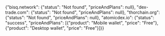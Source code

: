 {"bisq.network": {"status": "Not found", "priceAndPlans": null}, "dex-trade.com": {"status": "Not found", "priceAndPlans": null}, "thorchain.org": {"status": "Not found", "priceAndPlans": null}, "atomicdex.io": {"status": "success", "priceAndPlans": [{"product": "Mobile wallet", "price": "Free"}, {"product": "Desktop wallet", "price": "Free"}]}}